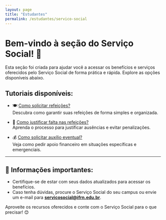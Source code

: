 ```yaml
---
layout: page
title: "Estudantes"
permalink: /estudantes/servico-social
---
```


# Bem-vindo à seção do Serviço Social! 🤝

Esta seção foi criada para ajudar você a acessar os benefícios e serviços oferecidos pelo Serviço Social de forma prática e rápida. Explore as opções disponíveis abaixo.

## Tutoriais disponíveis:

- 🍽️ [Como solicitar refeições?](/estudantes/servico-social/solicitarRefeicao.md)  
Descubra como garantir suas refeições de forma simples e organizada.

- 📝 [Como justificar falta nas refeições?](/estudantes/servico-social/justificar.md)  
Aprenda o processo para justificar ausências e evitar penalizações.

- 💰 [Como solicitar auxílio eventual?](/estudantes/servico-social/auxílio.md)  
Veja como pedir apoio financeiro em situações específicas e emergenciais.

---

## 📌 Informações importantes:
- Certifique-se de estar com seus dados atualizados para acessar os benefícios.  
- Caso tenha dúvidas, procure o Serviço Social do seu campus ou envie um e-mail para **servicosocial@ifrn.edu.br**.  

Aproveite os recursos oferecidos e conte com o Serviço Social para o que precisar! 😊